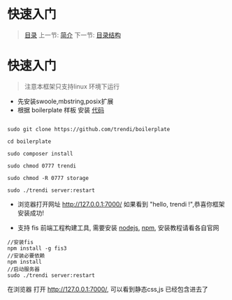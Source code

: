 #  快速入门

   > [目录](<index.md>)
   > 上一节: [简介](<1.1.md>)
   > 下一节: [目录结构](<1.3.md>)


   快速入门
========

> 注意本框架只支持linux 环境下运行

* 先安装swoole,mbstring,posix扩展
* 根据 boilerplate 样板 安装 [代码](https://github.com/trendi/boilerplate)

```

sudo git clone https://github.com/trendi/boilerplate

cd boilerplate

sudo composer install

sudo chmod 0777 trendi

sudo chmod -R 0777 storage

sudo ./trendi server:restart

```

* 浏览器打开网址 http://127.0.0.1:7000/ 如果看到 "hello, trendi !",恭喜你框架安装成功!

* 支持 fis 前端工程构建工具, 需要安装 [nodejs](https://nodejs.org/en/), [npm](https://www.npmjs.com/), 安装教程请看各自官网

```
//安装fis
npm install -g fis3
//安装必要依赖
npm install
//启动服务器
sudo ./trendi server:restart
```

在浏览器 打开 http://127.0.0.1:7000/, 可以看到静态css,js 已经包含进去了